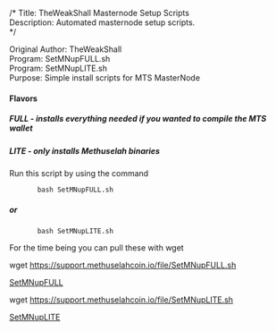 /*
Title: TheWeakShall Masternode Setup Scripts  
Description: Automated masternode setup scripts.  
*/

Original Author: TheWeakShall  
Program: SetMNupFULL.sh  
Program: SetMNupLITE.sh  
Purpose: Simple install scripts for MTS MasterNode  
 
#### Flavors  
##### FULL - installs everything needed if you wanted to compile the MTS wallet  
##### LITE - only installs Methuselah binaries  
 
  Run this script by using the command  

           bash SetMNupFULL.sh
#####      or
           bash SetMNupLITE.sh  
    
For the time being you can pull these with wget
  
wget https://support.methuselahcoin.io/file/SetMNupFULL.sh

[SetMNupFULL](https://support.methuselahcoin.io/file/SetMNupFULL.sh)

wget https://support.methuselahcoin.io/file/SetMNupLITE.sh

[SetMNupLITE](https://support.methuselahcoin.io/file/SetMNupLITE.sh)
